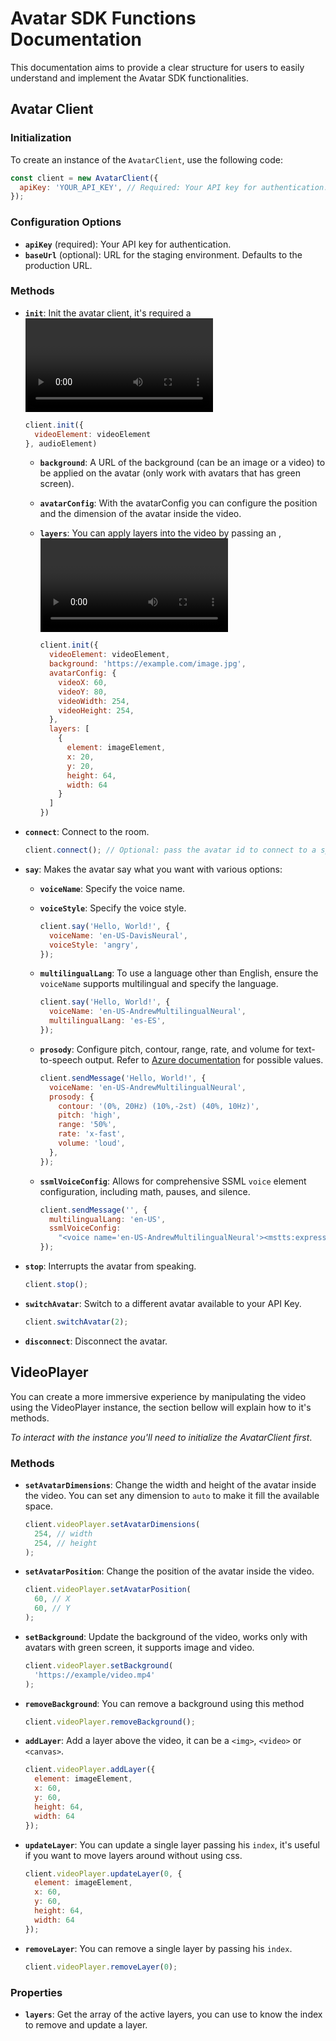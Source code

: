 # Avatar SDK Functions Documentation

This documentation aims to provide a clear structure for users to easily understand and implement the Avatar SDK functionalities.

## Avatar Client

### Initialization

To create an instance of the `AvatarClient`, use the following code:

```javascript
const client = new AvatarClient({
  apiKey: 'YOUR_API_KEY', // Required: Your API key for authentication.
});
```

### Configuration Options

- **`apiKey`** (required): Your API key for authentication.
- **`baseUrl`** (optional): URL for the staging environment. Defaults to the production URL.

### Methods

- **`init`**: Init the avatar client, it's required a <video> element or / and an <audio> element.

    ```javascript
    client.init({
      videoElement: videoElement
    }, audioElement)
    ```

  - **`background`**: A URL of the background (can be an image or a video) to be applied on the avatar (only work with avatars that has green screen).
  - **`avatarConfig`**: With the avatarConfig you can configure the position and the dimension of the avatar inside the video.
  - **`layers`**: You can apply layers into the video by passing an <img>, <video> or a <canvas>

    ```javascript
    client.init({
      videoElement: videoElement,
      background: 'https://example.com/image.jpg',
      avatarConfig: {
        videoX: 60,
        videoY: 80,
        videoWidth: 254,
        videoHeight: 254,
      },
      layers: [
        {
          element: imageElement,
          x: 20,
          y: 20,
          height: 64,
          width: 64
        }
      ]
    })
    ```

- **`connect`**: Connect to the room.

    ```javascript
    client.connect(); // Optional: pass the avatar id to connect to a specific avatar.
    ```

- **`say`**: Makes the avatar say what you want with various options:

  - **`voiceName`**: Specify the voice name.
  - **`voiceStyle`**: Specify the voice style.

    ```javascript
    client.say('Hello, World!', {
      voiceName: 'en-US-DavisNeural',
      voiceStyle: 'angry',
    });
    ```

  - **`multilingualLang`**: To use a language other than English, ensure the `voiceName` supports multilingual and specify the language.

    ```javascript
    client.say('Hello, World!', {
      voiceName: 'en-US-AndrewMultilingualNeural',
      multilingualLang: 'es-ES',
    });
    ```

  - **`prosody`**: Configure pitch, contour, range, rate, and volume for text-to-speech output. Refer to [Azure documentation](https://learn.microsoft.com/en-us/azure/ai-services/speech-service/speech-synthesis-markup-voice#adjust-prosody) for possible values.

    ```javascript
    client.sendMessage('Hello, World!', {
      voiceName: 'en-US-AndrewMultilingualNeural',
      prosody: {
        contour: '(0%, 20Hz) (10%,-2st) (40%, 10Hz)',
        pitch: 'high',
        range: '50%',
        rate: 'x-fast',
        volume: 'loud',
      },
    });
    ```

  - **`ssmlVoiceConfig`**: Allows for comprehensive SSML `voice` element configuration, including math, pauses, and silence.

    ```javascript
    client.sendMessage('', {
      multilingualLang: 'en-US',
      ssmlVoiceConfig:
        "<voice name='en-US-AndrewMultilingualNeural'><mstts:express-as style='angry'><mstts:viseme type='FacialExpression'>Hello, World!</mstts:viseme></mstts:express-as></voice>",
    });
    ```

- **`stop`**: Interrupts the avatar from speaking.

  ```javascript
  client.stop();
  ```

- **`switchAvatar`**: Switch to a different avatar available to your API Key.

  ```javascript
  client.switchAvatar(2);
  ```

- **`disconnect`**: Disconnect the avatar.

## VideoPlayer

You can create a more immersive experience by manipulating the video using the VideoPlayer instance, the section bellow will explain how to it's methods.

*To interact with the instance you'll need to initialize the AvatarClient first*.

### Methods

- **`setAvatarDimensions`**: Change the width and height of the avatar inside the video. You can set any dimension to `auto` to make it fill the available space.

  ```javascript
  client.videoPlayer.setAvatarDimensions(
    254, // width
    254, // height
  );
  ```

- **`setAvatarPosition`**: Change the position of the avatar inside the video.

  ```javascript
  client.videoPlayer.setAvatarPosition(
    60, // X
    60, // Y
  );
  ```

- **`setBackground`**: Update the background of the video, works only with avatars with green screen, it supports image and video.

  ```javascript
  client.videoPlayer.setBackground(
    'https://example/video.mp4'
  );
  ```

- **`removeBackground`**: You can remove a background using this method

  ```javascript
  client.videoPlayer.removeBackground();
  ```

- **`addLayer`**: Add a layer above the video, it can be a `<img>`, `<video>` or `<canvas>`. 

  ```javascript
  client.videoPlayer.addLayer({
    element: imageElement,
    x: 60,
    y: 60,
    height: 64,
    width: 64
  });
  ```

- **`updateLayer`**: You can update a single layer passing his `index`, it's useful if you want to move layers around without using css.

  ```javascript
  client.videoPlayer.updateLayer(0, {
    element: imageElement,
    x: 60,
    y: 60,
    height: 64,
    width: 64
  });
  ```

- **`removeLayer`**: You can remove a single layer by passing his `index`.

  ```javascript
  client.videoPlayer.removeLayer(0);
  ```

### Properties

- **`layers`**: Get the array of the active layers, you can use to know the index to remove and update a layer.
